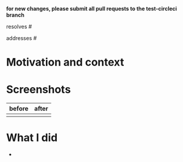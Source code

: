 **for new changes, please submit all pull requests to the test-circleci branch**

<!-- if your PR closes the linked issue: -->
resolves #<!-- issue number here -->

<!-- if the linked issue should remain open after your PR is merged: -->
addresses #<!-- issue number here -->

# Motivation and context
<!-- please describe what problem your issue is solving -->

# Screenshots
| before | after |
|---|---|
| <!-- before screenshot here --> | <!-- after screenshot here --> |

# What I did
- <!-- list summary of changes made in this PR -->
